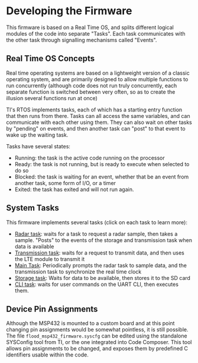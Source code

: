 # Developing the Firmware
This firmware is based on a Real Time OS, and splits different logical modules of the code into separate "Tasks". Each task communicates with the other task through signalling mechanisms called "Events".

## Real Time OS Concepts
Real time operating systems are based on a lightweight version of a classic operating system, and are primarily designed to allow multiple functions to run concurrently (although code does not run truly concurrently, each separate function is switched between very often, so as to create the illusion several functions run at once)

TI's RTOS implements tasks, each of which has a starting entry function that then runs from there. Tasks can all access the same variables, and can communicate with each other using them. They can also wait on other tasks by "pending" on events, and then another task can "post" to that event to wake up the waiting task.

Tasks have several states:
- Running: the task is the active code running on the processor
- Ready: the task is not running, but is ready to execute when selected to do so
- Blocked: the task is waiting for an event, whether that be an event from another task, some form of I/O, or a timer
- Exited: the task has exited and will not run again.

## System Tasks
This firmware implements several tasks (click on each task to learn more): 
- [Radar task](Radar.md): waits for a task to request a radar sample, then takes a sample. "Posts" to the events of the storage and transmission task when data is available
- [Transmission task](Transmission.md): waits for a request to transmit data, and then uses the LTE module to transmit it
- [Main Task](Main-Task.md): Periodically prompts the radar task to sample data, and the transmission task to synchronize the real time clock
- [Storage task](Storage.md): Waits for data to be available, then stores it to the SD card
- [CLI task](CLI.md): waits for user commands on the UART CLI, then executes them.

## Device Pin Assignments
Although the MSP432 is mounted to a custom board and at this point changing pin assignments would be somewhat pointless, it is still possible. The file `flood_msp432_firmware.syscfg` can be edited using the standalone SYSConfig tool from TI, or the one integrated into Code Composer. This tool allows pin assignments to be changed, and exposes them by predefined C identifiers usable within the code.

